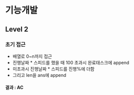 # 기능개발

## Level 2

### 초기 접근

* 배열로 0~n까지 접근
* 진행날짜 * 스피드를 했을 때 100 초과시 완료태스크에 append
* 미초과시 진행날짜 * 스피드를 진행%에 더함
* 그리고 len을 ans에 append

#### 결과 : AC